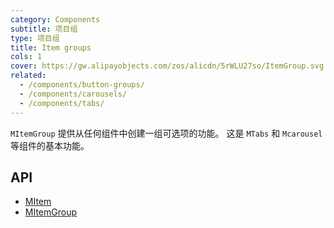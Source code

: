 ```yaml
---
category: Components
subtitle: 项目组
type: 项目组
title: Item groups
cols: 1
cover: https://gw.alipayobjects.com/zos/alicdn/5rWLU27so/ItemGroup.svg
related:
  - /components/button-groups/
  - /components/carousels/
  - /components/tabs/
---
```


`MItemGroup` 提供从任何组件中创建一组可选项的功能。 这是 `MTabs` 和 `Mcarousel` 等组件的基本功能。

## API

- [MItem](/docs/api/MItem)
- [MItemGroup](/docs/api/MItemGroup)